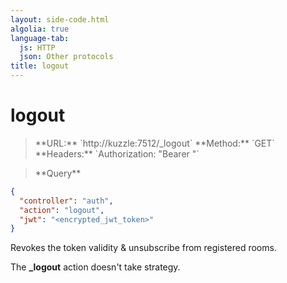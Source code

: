 ```yaml
---
layout: side-code.html
algolia: true
language-tab:
  js: HTTP
  json: Other protocols
title: logout
---
```


# logout

<blockquote class="js">
<p>
**URL:** `http://kuzzle:7512/_logout`  
**Method:** `GET`  
**Headers:** `Authorization: "Bearer <encrypted_jwt_token>"`
</p>
</blockquote>

<blockquote class="json">
<p>
**Query**
</p>
</blockquote>


```json
{
  "controller": "auth",
  "action": "logout",
  "jwt": "<encrypted_jwt_token>"
}
```

Revokes the token validity & unsubscribe from registered rooms.

The **_logout** action doesn't take strategy.
